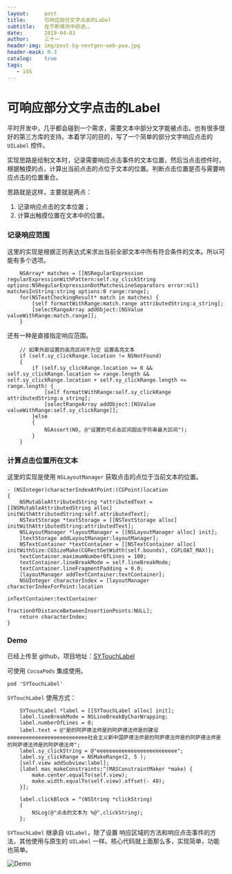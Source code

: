 ```yaml
---
layout:     post
title:      可响应部分文字点击的Label
subtitle:   在不断填坑中前进。。
date:       2019-04-03
author:     三十一
header-img: img/post-bg-nextgen-web-pwa.jpg
header-mask: 0.3
catalog:    true
tags:
   - iOS
---
```


# 可响应部分文字点击的Label

平时开发中，几乎都会碰到一个需求，需要文本中部分文字能被点击。也有很多很好的第三方库的支持。本着学习的目的，写了一个简单的部分文字响应点击的`UILabel` 控件。

实现思路是绘制文本时，记录需要响应点击事件的文本位置，然后当点击控件时，根据触摸的点，计算出当前点击的点位于文本的位置。判断点击位置是否与需要响应点击的位置重合。

思路就是这样，主要就是两点：
1. 记录响应点击的文本位置；
2. 计算出触摸位置在文本中的位置。


### 记录响应范围

这里的实现是根据正则表达式来求出当前全部文本中所有符合条件的文本。所以可能有多个选项。

```objective_c
    NSArray* matches = [[NSRegularExpression regularExpressionWithPattern:self.sy_clickString options:NSRegularExpressionDotMatchesLineSeparators error:nil] matchesInString:string options:0 range:range];
    for(NSTextCheckingResult* match in matches) {
        [self formattWithRange:match.range attributedString:a_string];
        [selectRangeArray addObject:[NSValue valueWithRange:match.range]];
    }
```

还有一种是直接指定响应范围。


```objective_c
    // 如果外部设置的高亮区间不为空 设置高亮文本
    if (self.sy_clickRange.location != NSNotFound)
    {
        if (self.sy_clickRange.location >= 0 && self.sy_clickRange.location <= range.length && self.sy_clickRange.location + self.sy_clickRange.length <= range.length) {
            [self formattWithRange:self.sy_clickRange attributedString:a_string];
            [selectRangeArray addObject:[NSValue valueWithRange:self.sy_clickRange]];
        }else
        {
            NSAssert(NO, @"设置的可点击区间超出字符串最大区间");
        }
    }
```

### 计算点击位置所在文本

这里的实现是使用 `NSLayoutManager` 获取点击的点位于当前文本的位置。

```objective_c
- (NSInteger)characterIndexAtPoint:(CGPoint)location
{
    NSMutableAttributedString *attributedText = [[NSMutableAttributedString alloc] initWithAttributedString:self.attributedText];
    NSTextStorage *textStorage = [[NSTextStorage alloc] initWithAttributedString:attributedText];
    NSLayoutManager *layoutManager = [[NSLayoutManager alloc] init];
    [textStorage addLayoutManager:layoutManager];
    NSTextContainer *textContainer = [[NSTextContainer alloc] initWithSize:CGSizeMake(CGRectGetWidth(self.bounds), CGFLOAT_MAX)];
    textContainer.maximumNumberOfLines = 100;
    textContainer.lineBreakMode = self.lineBreakMode;
    textContainer.lineFragmentPadding = 0.0;
    [layoutManager addTextContainer:textContainer];
    NSUInteger characterIndex = [layoutManager characterIndexForPoint:location
                                                      inTextContainer:textContainer
                             fractionOfDistanceBetweenInsertionPoints:NULL];
    return characterIndex;
}
```

### Demo
 已经上传至 github，项目地址：[SYTouchLabel](https://github.com/yunisSong/SYTouchLabel)
 
 可使用 `CocoaPods` 集成使用。
 
 
```
pod 'SYTouchLabel'
```

`SYTouchLabel` 使用方式：

```objective_c
    SYTouchLabel *label = [[SYTouchLabel alloc] init];
    label.lineBreakMode = NSLineBreakByCharWrapping;
    label.numberOfLines = 0;
    label.text = @"是的阿萨德法师是的阿萨德法师是的建设eeeeeeeeeeeeeeeeeeeeeeeeee社会主义新中国萨德法师是的阿萨德法师是的阿萨德法师是的阿萨德法师是的阿萨德法师";
    label.sy_clickString = @"eeeeeeeeeeeeeeeeeeeeeeeeee";
    label.sy_clickRange = NSMakeRange(2, 5 );
    [self.view addSubview:label];
    [label mas_makeConstraints:^(MASConstraintMaker *make) {
        make.center.equalTo(self.view);
        make.width.equalTo(self.view).offset(- 40);
    }];
    
    label.clickBlock = ^(NSString *clickString)
    {
        NSLog(@"点击的文本为 %@",clickString);
    };
```

`SYTouchLabel` 继承自 `UILabel`，除了设置 响应区域的方法和响应点击事件的方法，其他使用与原生的 `UILabel` 一样。核心代码就上面那么多，实现简单，功能也简单。

![Demo](https://raw.githubusercontent.com/yunisSong/SYTouchLabel/master/demo.gif)
